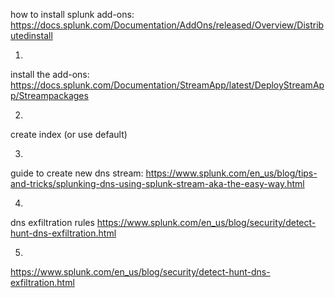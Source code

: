 how to install splunk add-ons:
https://docs.splunk.com/Documentation/AddOns/released/Overview/Distributedinstall

1.
install the add-ons:
https://docs.splunk.com/Documentation/StreamApp/latest/DeployStreamApp/Streampackages

2.
create index (or use default)

3.
guide to create new dns stream:
https://www.splunk.com/en_us/blog/tips-and-tricks/splunking-dns-using-splunk-stream-aka-the-easy-way.html

4.
dns exfiltration rules
https://www.splunk.com/en_us/blog/security/detect-hunt-dns-exfiltration.html


5.
https://www.splunk.com/en_us/blog/security/detect-hunt-dns-exfiltration.html



